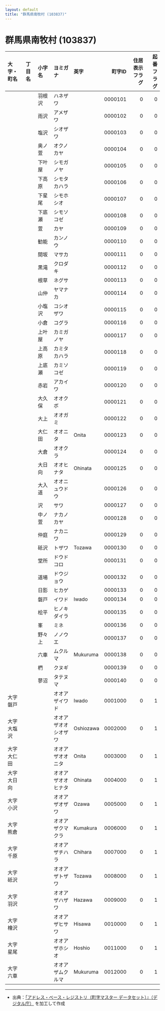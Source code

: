 ```yaml
---
layout: default
title: "群馬県南牧村 (103837)"
---
```


# 群馬県南牧村 (103837)

| 大字・町名 | 丁目名 | 小字名 | ヨミガナ | 英字 | 町字ID | 住居表示フラグ | 起番フラグ |
|:--------|:------|:------|:-----------------|:---------------------|--------:|----------:|--------:|
|  |  | 羽根沢 | ハネザワ |  | 0000101 | 0 | 0 |
|  |  | 雨沢 | アメザワ |  | 0000102 | 0 | 0 |
|  |  | 塩沢 | シオザワ |  | 0000103 | 0 | 0 |
|  |  | 奥ノ萱 | オクノカヤ |  | 0000104 | 0 | 0 |
|  |  | 下叶屋 | シモガノヤ |  | 0000105 | 0 | 0 |
|  |  | 下高原 | シモタカハラ |  | 0000106 | 0 | 0 |
|  |  | 下星尾 | シモホシオ |  | 0000107 | 0 | 0 |
|  |  | 下底瀬 | シモソコゼ |  | 0000108 | 0 | 0 |
|  |  | 萱 | カヤ |  | 0000109 | 0 | 0 |
|  |  | 勧能 | カンノウ |  | 0000110 | 0 | 0 |
|  |  | 間坂 | マサカ |  | 0000111 | 0 | 0 |
|  |  | 黒滝 | クロダキ |  | 0000112 | 0 | 0 |
|  |  | 根草 | ネグサ |  | 0000113 | 0 | 0 |
|  |  | 山仲 | ヤマナカ |  | 0000114 | 0 | 0 |
|  |  | 小塩沢 | コシオザワ |  | 0000115 | 0 | 0 |
|  |  | 小倉 | コグラ |  | 0000116 | 0 | 0 |
|  |  | 上叶屋 | カミガノヤ |  | 0000117 | 0 | 0 |
|  |  | 上高原 | カミタカハラ |  | 0000118 | 0 | 0 |
|  |  | 上底瀬 | カミソコゼ |  | 0000119 | 0 | 0 |
|  |  | 赤岩 | アカイワ |  | 0000120 | 0 | 0 |
|  |  | 大久保 | オオクボ |  | 0000121 | 0 | 0 |
|  |  | 大上 | オオガミ |  | 0000122 | 0 | 0 |
|  |  | 大仁田 | オオニタ | Onita | 0000123 | 0 | 0 |
|  |  | 大倉 | オオクラ |  | 0000124 | 0 | 0 |
|  |  | 大日向 | オオヒナタ | Ohinata | 0000125 | 0 | 0 |
|  |  | 大入道 | オオニュウドウ |  | 0000126 | 0 | 0 |
|  |  | 沢 | サワ |  | 0000127 | 0 | 0 |
|  |  | 中ノ萱 | ナカノカヤ |  | 0000128 | 0 | 0 |
|  |  | 仲庭 | ナカニワ |  | 0000129 | 0 | 0 |
|  |  | 砥沢 | トザワ | Tozawa | 0000130 | 0 | 0 |
|  |  | 堂所 | ドウドコロ |  | 0000131 | 0 | 0 |
|  |  | 道場 | ドウジョウ |  | 0000132 | 0 | 0 |
|  |  | 日影 | ヒカゲ |  | 0000133 | 0 | 0 |
|  |  | 磐戸 | イワド | Iwado | 0000134 | 0 | 0 |
|  |  | 桧平 | ヒノキダイラ |  | 0000135 | 0 | 0 |
|  |  | 峯 | ミネ |  | 0000136 | 0 | 0 |
|  |  | 野々上 | ノノウエ |  | 0000137 | 0 | 0 |
|  |  | 六車 | ムクルマ | Mukuruma | 0000138 | 0 | 0 |
|  |  | 椚 | クヌギ |  | 0000139 | 0 | 0 |
|  |  | 蓼沼 | タテヌマ |  | 0000140 | 0 | 0 |
| 大字磐戸 |  |  | オオアザイワド | Iwado | 0001000 | 0 | 1 |
| 大字大塩沢 |  |  | オオアザオオシオザワ | Oshiozawa | 0002000 | 0 | 1 |
| 大字大仁田 |  |  | オオアザオオニタ | Onita | 0003000 | 0 | 1 |
| 大字大日向 |  |  | オオアザオオヒナタ | Ohinata | 0004000 | 0 | 1 |
| 大字小沢 |  |  | オオアザオザワ | Ozawa | 0005000 | 0 | 1 |
| 大字熊倉 |  |  | オオアザクマクラ | Kumakura | 0006000 | 0 | 1 |
| 大字千原 |  |  | オオアザチハラ | Chihara | 0007000 | 0 | 1 |
| 大字砥沢 |  |  | オオアザトザワ | Tozawa | 0008000 | 0 | 1 |
| 大字羽沢 |  |  | オオアザハザワ | Hazawa | 0009000 | 0 | 1 |
| 大字檜沢 |  |  | オオアザヒサワ | Hisawa | 0010000 | 0 | 1 |
| 大字星尾 |  |  | オオアザホシオ | Hoshio | 0011000 | 0 | 1 |
| 大字六車 |  |  | オオアザムクルマ | Mukuruma | 0012000 | 0 | 1 |

---

- 出典：[「アドレス・ベース・レジストリ（町字マスター データセット）』（デジタル庁）](https://www.digital.go.jp/policies/base_registry_address/) を加工して作成